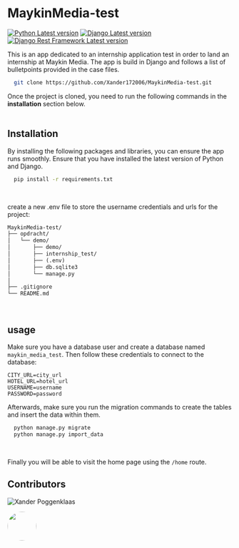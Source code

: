 # MaykinMedia-test

[![Python Latest version](https://img.shields.io/badge/python-3.8.5-blue.svg)](https://www.python.org/downloads/release/python-385/)
[![Django Latest version](https://img.shields.io/badge/django-3.1.2-blue.svg)](https://www.djangoproject.com/download/)
[![Django Rest Framework Latest version](https://img.shields.io/badge/django_rest_framework-3.12.1-blue.svg)](https://www.django-rest-framework.org/)

This is an app dedicated to an internship application test in order to land an internship at Maykin Media. The app is build in Django and follows a list of bulletpoints provided in the case files.
```bash
  git clone https://github.com/Xander172006/MaykinMedia-test.git
```
Once the project is cloned, you need to run the following commands in the **installation** section below.
<br />
<br />

## Installation
By installing the following packages and libraries, you can ensure the app runs smoothly.
Ensure that you have installed the latest version of Python and Django.
```bash
  pip install -r requirements.txt
```
<br />

create a new .env file to store the username credentials and urls for the project:

```markdown
MaykinMedia-test/
├── opdracht/
│   └── demo/
│       ├── demo/
│       ├── internship_test/
│       ├── (.env)
│       ├── db.sqlite3
│       └── manage.py
│
├── .gitignore
└── README.md
```
<br />


## usage

Make sure you have a database user and create a database named `maykin_media_test`. Then follow these credentials to connect to the database:
```env
CITY_URL=city_url
HOTEL_URL=hotel_url
USERNAME=username
PASSWORD=password
```

Afterwards, make sure you run the migration commands to create the tables and insert the data within them.
```bash
  python manage.py migrate
  python manage.py import_data
```
<br />

Finally you will be able to visit the home page using the `/home` route.
<br />

## Contributors

![Xander Poggenklaas](https://img.shields.io/badge/Xander_Poggenklaas-Developer-blue)

[<img src="https://github.com/Xander172006.png" width="65px" height="65px" style="border-radius: 50px"/>](Xander172006)
